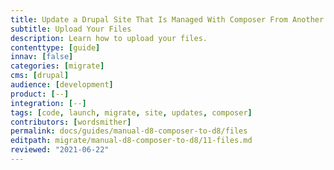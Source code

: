 ```yaml
---
title: Update a Drupal Site That Is Managed With Composer From Another Platform
subtitle: Upload Your Files
description: Learn how to upload your files.
contenttype: [guide]
innav: [false]
categories: [migrate]
cms: [drupal]
audience: [development]
product: [--]
integration: [--]
tags: [code, launch, migrate, site, updates, composer]
contributors: [wordsmither]
permalink: docs/guides/manual-d8-composer-to-d8/files
editpath: migrate/manual-d8-composer-to-d8/11-files.md
reviewed: "2021-06-22"
---
```


<Partial file="migrate/drupal-addfiles.md" />
